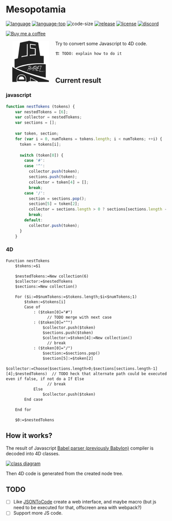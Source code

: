 # Mesopotamia

[![language][code-shield]][code-url] [![language-top][code-top]][code-url] ![code-size][code-size] [![release][release-shield]][release-url] [![license][license-shield]][license-url] [![discord][discord-shield]][discord-url]

<a href="https://paypal.me/ericphimage">
<img src="https://buymecoffee.intm.org/img/button-paypal-white.png" alt="Buy me a coffee" height="35">
</a>

[<img align="left" src="logo.png" hspace="20">](#logo) Try to convert some Javascript to 4D code.

```4d
🏗 TODO: explain how to do it

```
<br>

## Current result

### javascript

```javascript
function nestTokens (tokens) {
    var nestedTokens = [6];
    var collector = nestedTokens;
    var sections = [];

    var token, section;
    for (var i = 0, numTokens = tokens.length; i < numTokens; ++i) {
      token = tokens[i];

      switch (token[0]) {
        case '#':
        case '^':
          collector.push(token);
          sections.push(token);
          collector = token[4] = [];
          break;
        case '/':
          section = sections.pop();
          section[5] = token[2];
          collector = sections.length > 0 ? sections[sections.length - 1][4] : nestedTokens;
          break;
        default:
          collector.push(token);
      }
    }
```

### 4D

```4d
Function nestTokens
	$tokens:=$1
	
	$nestedTokens:=New collection(6)
	$collector:=$nestedTokens
	$sections:=New collection()
	
	For ($i:=0$numTokens:=$tokens.length;$i<$numTokens;1)
		$token:=$tokens[i]
		Case of 
			: ($token[0]="#")
				  // TODO merge with next case 
			: ($token[0]="^")
				$collector.push($token)
				$sections.push($token)
				$collector:=$token[4]:=New collection()
				  // break
			: ($token[0]="/")
				$section:=$sections.pop()
				$section[5]:=$token[2]
				$collector:=Choose($sections.length>0;$sections[sections.length-1][4];$nestedTokens)  // TODO heck that alternate path could be executed even if false, if not do a If Else
				  // break
			Else 
				$collector.push($token)
		End case 
		
	End for 
	
	$0:=$nestedTokens
```


## How it works?

The result of Javascript [Babel parser (previously Babylon)](https://babeljs.io/) compiler is decoded into 4D classes.

[![class diagram](Documentation/classDiagram.svg)](https://mesopelagique.github.io/Mesopotamia/Documentation/classDiagram.svg)

Then 4D code is generated from the created node tree.

## TODO

- [ ] Like [JSONToCode](https://github.com/mesopelagique/JSONToCode) create a web interface, and maybe macro (but js need to be executed for that, offscreen area with webpack?)
- [ ] Support more JS code.

<!-- MARKDOWN LINKS & IMAGES -->
<!-- https://www.markdownguide.org/basic-syntax/#reference-style-links -->
[code-shield]: https://img.shields.io/static/v1?label=language&message=4d&color=blue
[code-top]: https://img.shields.io/github/languages/top/mesopelagique/Mesopotamia.svg
[code-size]: https://img.shields.io/github/languages/code-size/mesopelagique/Mesopotamia.svg
[code-url]: https://developer.4d.com/
[release-shield]: https://img.shields.io/github/v/release/mesopelagique/Mesopotamia
[release-url]: https://github.com/mesopelagique/Mesopotamia/releases/latest
[license-shield]: https://img.shields.io/github/license/mesopelagique/Mesopotamia
[license-url]: LICENSE.md
[discord-shield]: https://img.shields.io/badge/chat-discord-7289DA?logo=discord&style=flat
[discord-url]: https://discord.gg/dVTqZHr
